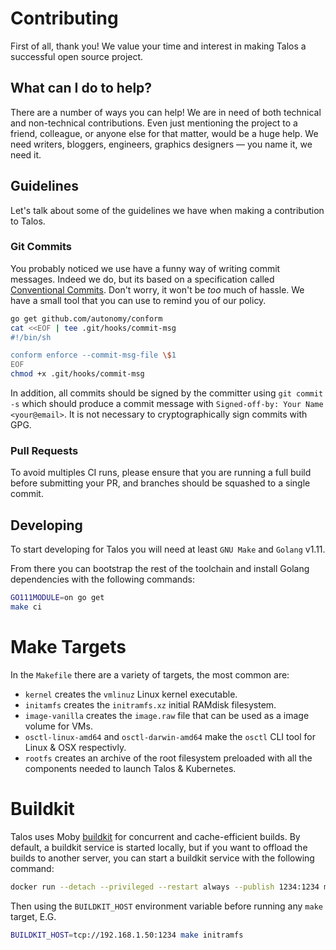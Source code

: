 # Contributing

First of all, thank you!
We value your time and interest in making Talos a successful open source project.

## What can I do to help?

There are a number of ways you can help!
We are in need of both technical and non-technical contributions.
Even just mentioning the project to a friend, colleague, or anyone else for that matter, would be a huge help.
We need writers, bloggers, engineers, graphics designers — you name it, we need it.

## Guidelines

Let's talk about some of the guidelines we have when making a contribution to Talos.

### Git Commits

You probably noticed we use have a funny way of writing commit messages.
Indeed we do, but its based on a specification called [Conventional Commits](https://www.conventionalcommits.org).
Don't worry, it won't be _too_ much of hassle.
We have a small tool that you can use to remind you of our policy.

```bash
go get github.com/autonomy/conform
cat <<EOF | tee .git/hooks/commit-msg
#!/bin/sh

conform enforce --commit-msg-file \$1
EOF
chmod +x .git/hooks/commit-msg
```

In addition, all commits should be signed by the committer using `git commit -s` which should produce a commit
message with `Signed-off-by: Your Name <your@email>`. It is not necessary to cryptographically sign commits
with GPG.

### Pull Requests

To avoid multiples CI runs, please ensure that you are running a full build before submitting your PR, and
branches should be squashed to a single commit.

## Developing

To start developing for Talos you will need at least `GNU Make` and `Golang` v1.11.

From there you can bootstrap the rest of the toolchain and install Golang dependencies with the following commands:

```bash
GO111MODULE=on go get
make ci
```

# Make Targets

In the `Makefile` there are a variety of targets, the most common are:

* `kernel` creates the `vmlinuz` Linux kernel executable.
* `initamfs` creates the `initramfs.xz` initial RAMdisk filesystem.
* `image-vanilla` creates the `image.raw` file that can be used as a image volume for VMs.
* `osctl-linux-amd64` and `osctl-darwin-amd64` make the `osctl` CLI tool for Linux & OSX respectivly.
* `rootfs` creates an archive of the root filesystem preloaded with all the components needed to launch Talos & Kubernetes.

# Buildkit

Talos uses Moby [buildkit](https://github.com/moby/buildkit) for concurrent and cache-efficient builds.
By default, a buildkit service is started locally, but if you want to offload the builds to another server,
you can start a buildkit service with the following command:

```bash
docker run --detach --privileged --restart always --publish 1234:1234 moby/buildkit --addr tcp://0.0.0.0:1234
```

Then using the `BUILDKIT_HOST` environment variable before running any `make` target, E.G.

```bash
BUILDKIT_HOST=tcp://192.168.1.50:1234 make initramfs
```
